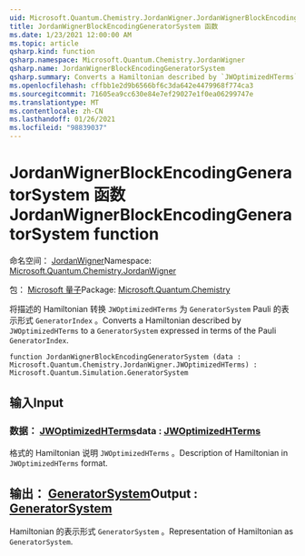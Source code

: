```yaml
---
uid: Microsoft.Quantum.Chemistry.JordanWigner.JordanWignerBlockEncodingGeneratorSystem
title: JordanWignerBlockEncodingGeneratorSystem 函数
ms.date: 1/23/2021 12:00:00 AM
ms.topic: article
qsharp.kind: function
qsharp.namespace: Microsoft.Quantum.Chemistry.JordanWigner
qsharp.name: JordanWignerBlockEncodingGeneratorSystem
qsharp.summary: Converts a Hamiltonian described by `JWOptimizedHTerms` to a `GeneratorSystem` expressed in terms of the Pauli `GeneratorIndex`.
ms.openlocfilehash: cffbb1e2d9b6566bf6c3da642e4479968f774ca3
ms.sourcegitcommit: 71605ea9cc630e84e7ef29027e1f0ea06299747e
ms.translationtype: MT
ms.contentlocale: zh-CN
ms.lasthandoff: 01/26/2021
ms.locfileid: "98839037"
---
```

# <a name="jordanwignerblockencodinggeneratorsystem-function"></a><span data-ttu-id="86d84-102">JordanWignerBlockEncodingGeneratorSystem 函数</span><span class="sxs-lookup"><span data-stu-id="86d84-102">JordanWignerBlockEncodingGeneratorSystem function</span></span>

<span data-ttu-id="86d84-103">命名空间： [JordanWigner](xref:Microsoft.Quantum.Chemistry.JordanWigner)</span><span class="sxs-lookup"><span data-stu-id="86d84-103">Namespace: [Microsoft.Quantum.Chemistry.JordanWigner](xref:Microsoft.Quantum.Chemistry.JordanWigner)</span></span>

<span data-ttu-id="86d84-104">包： [Microsoft 量子](https://nuget.org/packages/Microsoft.Quantum.Chemistry)</span><span class="sxs-lookup"><span data-stu-id="86d84-104">Package: [Microsoft.Quantum.Chemistry](https://nuget.org/packages/Microsoft.Quantum.Chemistry)</span></span>


<span data-ttu-id="86d84-105">将描述的 Hamiltonian 转换 `JWOptimizedHTerms` 为 `GeneratorSystem` Pauli 的表示形式 `GeneratorIndex` 。</span><span class="sxs-lookup"><span data-stu-id="86d84-105">Converts a Hamiltonian described by `JWOptimizedHTerms` to a `GeneratorSystem` expressed in terms of the Pauli `GeneratorIndex`.</span></span>

```qsharp
function JordanWignerBlockEncodingGeneratorSystem (data : Microsoft.Quantum.Chemistry.JordanWigner.JWOptimizedHTerms) : Microsoft.Quantum.Simulation.GeneratorSystem
```


## <a name="input"></a><span data-ttu-id="86d84-106">输入</span><span class="sxs-lookup"><span data-stu-id="86d84-106">Input</span></span>

### <a name="data--jwoptimizedhterms"></a><span data-ttu-id="86d84-107">数据： [JWOptimizedHTerms](xref:Microsoft.Quantum.Chemistry.JordanWigner.JWOptimizedHTerms)</span><span class="sxs-lookup"><span data-stu-id="86d84-107">data : [JWOptimizedHTerms](xref:Microsoft.Quantum.Chemistry.JordanWigner.JWOptimizedHTerms)</span></span>

<span data-ttu-id="86d84-108">格式的 Hamiltonian 说明 `JWOptimizedHTerms` 。</span><span class="sxs-lookup"><span data-stu-id="86d84-108">Description of Hamiltonian in `JWOptimizedHTerms` format.</span></span>



## <a name="output--generatorsystem"></a><span data-ttu-id="86d84-109">输出： [GeneratorSystem](xref:Microsoft.Quantum.Simulation.GeneratorSystem)</span><span class="sxs-lookup"><span data-stu-id="86d84-109">Output : [GeneratorSystem](xref:Microsoft.Quantum.Simulation.GeneratorSystem)</span></span>

<span data-ttu-id="86d84-110">Hamiltonian 的表示形式 `GeneratorSystem` 。</span><span class="sxs-lookup"><span data-stu-id="86d84-110">Representation of Hamiltonian as `GeneratorSystem`.</span></span>